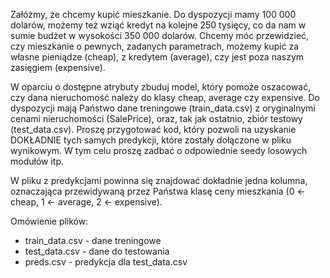 Załóżmy, że chcemy kupić mieszkanie. Do dyspozycji mamy 100 000 dolarów, możemy też wziąć kredyt na kolejne 250 tysięcy, co da nam w sumie budżet w wysokości 350 000 dolarów. Chcemy móc przewidzieć, czy mieszkanie o pewnych, zadanych parametrach, możemy kupić za własne pieniądze (cheap), z kredytem (average), czy jest poza naszym zasięgiem (expensive).

W oparciu o dostępne atrybuty zbuduj model, który pomoże oszacować, czy dana nieruchomość należy do klasy cheap, average czy expensive. Do dyspozycji mają Państwo dane treningowe (train_data.csv) z oryginalnymi cenami nieruchomości (SalePrice), oraz, tak jak ostatnio, zbiór testowy (test_data.csv).
Proszę przygotować kod, który pozwoli na uzyskanie DOKŁADNIE tych samych predykcji, które zostały dołączone w pliku wynikowym. W tym celu proszę zadbać o odpowiednie seedy losowych modułów itp.

W pliku z predykcjami powinna się znajdować dokładnie jedna kolumna, oznaczająca przewidywaną przez Państwa klasę ceny mieszkania (0 <- cheap, 1 <- average, 2 <- expensive).


Omówienie plików:
- train_data.csv - dane treningowe
- test_data.csv - dane do testowania
- preds.csv - predykcja dla test_data.csv

